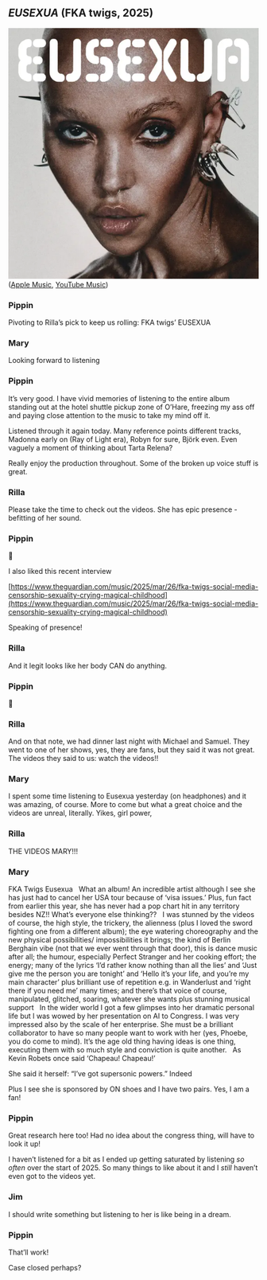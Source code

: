 ## *EUSEXUA* (FKA twigs, 2025)

![Eusexua](../assets/covers/eusexua.png)  
([Apple Music](https://music.apple.com/us/album/eusexua/1767658574), [YouTube Music](https://music.youtube.com/playlist?list=OLAK5uy_nQ6rNoZY6JEoZ493vscP8ZlKgk8ddL-hQ))
 
### Pippin

Pivoting to Rilla’s pick to keep us rolling: FKA twigs’ EUSEXUA

### Mary

Looking forward to listening 

### Pippin

It’s very good. I have vivid memories of listening to the entire album standing out at the hotel shuttle pickup zone of O’Hare, freezing my ass off and paying close attention to the music to take my mind off it.

Listened through it again today. Many reference points different tracks, Madonna early on (Ray of Light era), Robyn for sure, Björk even. Even vaguely a moment of thinking about Tarta Relena?

Really enjoy the production throughout. Some of the broken up voice stuff is great.

### Rilla

Please take the time to check out the videos. She has epic presence - befitting of her sound.

### Pippin

🫡

I also liked this recent interview

[https://www.theguardian.com/music/2025/mar/26/fka-twigs-social-media-censorship-sexuality-crying-magical-childhood](https://www.theguardian.com/music/2025/mar/26/fka-twigs-social-media-censorship-sexuality-crying-magical-childhood)

Speaking of presence!

### Rilla

And it legit looks like her body CAN do anything.

### Pippin

💯

### Rilla

And on that note,  we had dinner last night with Michael and Samuel. They went to one of her shows, yes, they are fans, but they said it was not great. The videos they said to us: watch the videos!!

### Mary

I spent some time listening to Eusexua yesterday (on headphones) and it was amazing, of course. More to come but what a great choice and the videos are unreal, literally. Yikes, girl power,

### Rilla

THE VIDEOS MARY!!!

### Mary

FKA Twigs Eusexua
 
What an album! An incredible artist although I see she has just had to cancel her USA tour because of ‘visa issues.’ Plus, fun fact from earlier this year, she has never had a pop chart hit in any territory besides NZ!! What’s everyone else thinking?? 
 
I was stunned by the videos of course, the high style, the trickery, the alienness (plus I loved the sword fighting one from a different album); the eye watering choreography and the new physical possibilities/ impossibilities it brings; the kind of Berlin Berghain vibe (not that we ever went through that door), this is dance music after all; the humour, especially Perfect Stranger and her cooking effort; the energy; many of the lyrics ‘I’d rather know nothing than all the lies’ and ‘Just give me the person you are tonight’ and ‘Hello it’s your life, and you’re my main character’ plus brilliant use of repetition e.g. in Wanderlust and ‘right there if you need me’ many times; and there’s that voice of course, manipulated, glitched, soaring, whatever she wants plus stunning musical support
 
In the wider world I got a few glimpses into her dramatic personal life but I was wowed by her presentation on AI to Congress. I was very impressed also by the scale of her enterprise. She must be a brilliant collaborator to have so many people want to work with her (yes, Phoebe, you do come to mind). It’s the age old thing having ideas is one thing, executing them with so much style and conviction is quite another. 
 
As Kevin Robets once said ‘Chapeau! Chapeau!’

She said it herself: “I’ve got supersonic powers.” Indeed

Plus I see she is sponsored by ON shoes and I have two pairs. Yes, I am a fan!

### Pippin

Great research here too! Had no idea about the congress thing, will have to look it up!

I haven’t listened for a bit as I ended up getting saturated by listening *so often* over the start of 2025. So many things to like about it and I *still* haven’t even got to the videos yet.

### Jim

I should write something but listening to her is like being in a dream.

### Pippin

That’ll work!

Case closed perhaps?


